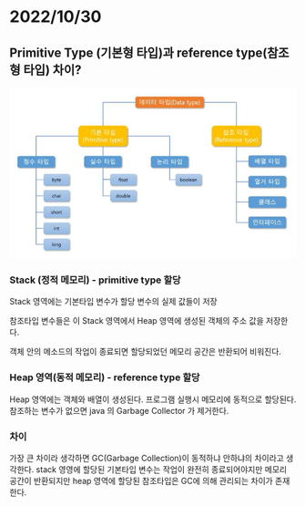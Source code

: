 # 2022/10/30

## Primitive Type (기본형 타입)과 reference type(참조형 타입) 차이?
![img_8.png](img_8.png)

### Stack (정적 메모리) - primitive type 할당
Stack 영역에는 기본타입 변수가 할당 변수의 실제 값들이 저장

참조타입 변수들은 이 Stack 영역에서 Heap 영역에 생성된 객체의 주소 값을 저장한다.

객체 안의 메소드의 작업이 종료되면 할당되었던 메모리 공간은 반환되어 비워진다.


### Heap 영역(동적 메모리) - reference type 할당
Heap 영역에는 객체와 배열이 생성된다.
프로그램 실행시 메모리에 동적으로 할당된다.
참조하는 변수가 없으면 java 의 Garbage Collector 가 제거한다.


### 차이
가장 큰 차이라 생각하면 GC(Garbage Collection)이 동적하냐 안하냐의 차이라고 생각한다.
stack 영영에 할당된 기본타입 변수는 작업이 완전히 종료되어야지만 메모리 공간이 반환되지만
heap 영역에 할당된 참조타입은 GC에 의해 관리되는 차이가 존재한다.
